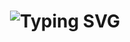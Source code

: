 <h1 align="center">
  <img src="https://readme-typing-svg.herokuapp.com?font=Fira+Code&size=400&pause=5&color=00F7FF&center=true&vCenter=true&width=650&lines=👑+Astro+Bot+en+desarrollo...🔥" alt="Typing SVG">
</h1>